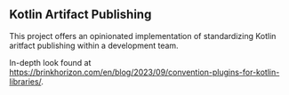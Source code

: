 ## Kotlin Artifact Publishing

This project offers an opinionated implementation of standardizing Kotlin aritfact publishing within a development team.

In-depth look found at https://brinkhorizon.com/en/blog/2023/09/convention-plugins-for-kotlin-libraries/.
